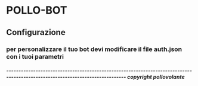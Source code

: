 # POLLO-BOT
## Configurazione
### per personalizzare il tuo bot devi modificare il file auth.json con i tuoi parametri 
#####  ----------------------------------------------------------------------------------------------------------------------------- copyright pollovolante

